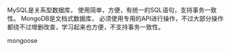 MySQL是关系型数据库，
    使用简单，方便，有统一的SQL语句，支持事务一致性。 
MongoDB是文档式数据库，
    必须使用专用的API进行操作，不过大部分操作都绕不过增删改查，学习起来也方便，不支持事务一致性。

mongoose
    